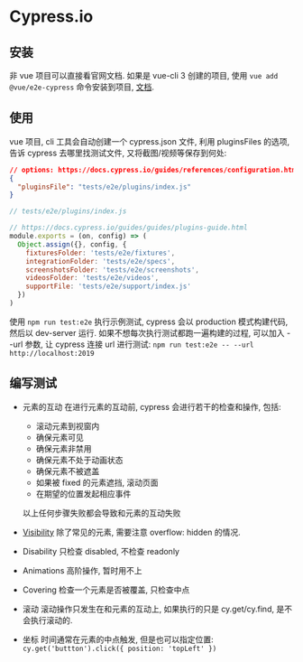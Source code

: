 # Cypress.io

## 安装
非 vue 项目可以直接看官网文档. 如果是 vue-cli 3 创建的项目, 使用 `vue add @vue/e2e-cypress` 命令安装到项目, [文档](https://github.com/vuejs/vue-cli/tree/dev/packages/%40vue/cli-plugin-e2e-cypress).

## 使用
vue 项目, cli 工具会自动创建一个 cypress.json 文件, 利用 pluginsFiles 的选项, 告诉 cypress 去哪里找测试文件, 又将截图/视频等保存到何处:
```json
// options: https://docs.cypress.io/guides/references/configuration.html#Options
{
  "pluginsFile": "tests/e2e/plugins/index.js"
}
```

```javascript
// tests/e2e/plugins/index.js

// https://docs.cypress.io/guides/guides/plugins-guide.html
module.exports = (on, config) => (
  Object.assign({}, config, {
    fixturesFolder: 'tests/e2e/fixtures',
    integrationFolder: 'tests/e2e/specs',
    screenshotsFolder: 'tests/e2e/screenshots',
    videosFolder: 'tests/e2e/videos',
    supportFile: 'tests/e2e/support/index.js'
  })
)
```

使用 `npm run test:e2e` 执行示例测试, cypress 会以 production 模式构建代码, 然后以 dev-server 运行. 如果不想每次执行测试都跑一遍构建的过程, 可以加入 --url 参数, 让 cypress 连接 url 进行测试: `npm run test:e2e -- --url http://localhost:2019`

## 编写测试

- 元素的互动
  在进行元素的互动前, cypress 会进行若干的检查和操作, 包括:
  - 滚动元素到视窗内
  - 确保元素可见
  - 确保元素非禁用
  - 确保元素不处于动画状态
  - 确保元素不被遮盖
  - 如果被 fixed 的元素遮挡, 滚动页面
  - 在期望的位置发起相应事件

  以上任何步骤失败都会导致和元素的互动失败

- [Visibility](https://docs.cypress.io/guides/core-concepts/interacting-with-elements.html#Visibility)
  除了常见的元素, 需要注意 overflow: hidden 的情况.

- Disability
  只检查 disabled, 不检查 readonly
- Animations
  高阶操作, 暂时用不上
- Covering
  检查一个元素是否被覆盖, 只检查中点
- 滚动
  滚动操作只发生在和元素的互动上, 如果执行的只是 cy.get/cy.find, 是不会执行滚动的.
- 坐标
  时间通常在元素的中点触发, 但是也可以指定位置: `cy.get('buttton').click({ position: 'topLeft' })`


